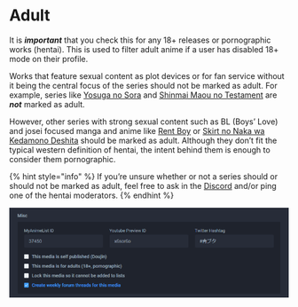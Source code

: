 # Adult

It is _**important**_ that you check this for any 18+ releases or pornographic works \(hentai\). This is used to filter adult anime if a user has disabled 18+ mode on their profile.

Works that feature sexual content as plot devices or for fan service without it being the central focus of the series should not be marked as adult. For example, series like [Yosuga no Sora](https://anilist.co/anime/8861) and [Shinmai Maou no Testament](https://anilist.co/anime/20678) are _**not**_ marked as adult.

However, other series with strong sexual content such as BL \(Boys’ Love\) and josei focused manga and anime like [Rent Boy](https://anilist.co/manga/101416) or [Skirt no Naka wa Kedamono Deshita](https://anilist.co/anime/98790) should be marked as adult. Although they don’t fit the typical western definition of hentai, the intent behind them is enough to consider them pornographic.

{% hint style="info" %}
If you’re unsure whether or not a series should or should not be marked as adult, feel free to ask in the [Discord](http://discord.me/anilist) and/or ping one of the hentai moderators.
{% endhint %}

![The misc section for the &apos;Ao Buta&apos; anime](../../../.gitbook/assets/misc_panel-1.png)

